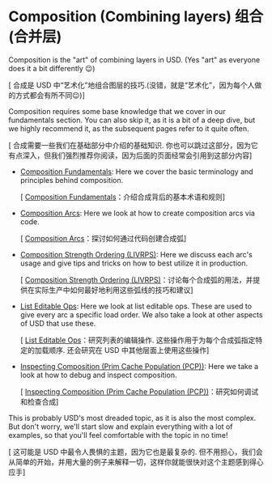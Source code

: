 # Composition (Combining layers) 组合(合并层)
Composition is the "art" of combining layers in USD. (Yes "art" as everyone does it a bit differently 😉)

[ 合成是 USD 中“艺术化”地组合图层的技巧.(没错，就是“艺术化”，因为每个人做的方式都会有所不同😉)]

Composition requires some base knowledge that we cover in our fundamentals section. You can also skip it, as it is a bit of a deep dive, but we highly recommend it, as the subsequent pages refer to it quite often.

[ 合成需要一些我们在基础部分中介绍的基础知识. 你也可以跳过这部分，因为它有点深入，但我们强烈推荐你阅读，因为后面的页面经常会引用到这部分内容]

- [Composition Fundamentals](./fundamentals.md): Here we cover the basic terminology and principles behind composition.

    [ [Composition Fundamentals](./fundamentals.md)：介绍合成背后的基本术语和规则]
- [Composition Arcs](./arcs.md): Here we look at how to create composition arcs via code.

    [ [Composition Arcs](./arcs.md)：探讨如何通过代码创建合成弧]
- [Composition Strength Ordering (LIVRPS)](./livrps.md): Here we discuss each arc's usage and give tips and tricks on how to best utilize it in production.

    [ [Composition Strength Ordering (LIVRPS)](./livrps.md)：讨论每个合成弧的用法，并提供在实际生产中如何最好地利用这些弧线的技巧和建议]
- [List Editable Ops](./listeditableops.md): Here we look at list editable ops. These are used to give every arc a specific load order. We also take a look at other aspects of USD that use these.

    [ [List Editable Ops](./listeditableops.md)：研究列表的编辑操作. 这些操作用于为每个合成弧指定特定的加载顺序. 还会研究在 USD 中其他层面上使用这些操作]
- [Inspecting Composition (Prim Cache Population (PCP))](./pcp.md): Here we take a look at how to debug and inspect composition.

    [ [Inspecting Composition (Prim Cache Population (PCP))](./pcp.md)：研究如何调试和检查合成]

This is probably USD's most dreaded topic, as it is also the most complex. But don't worry, we'll start slow and explain everything with a lot of examples, so that you'll feel comfortable with the topic in no time!

[ 这可能是 USD 中最令人畏惧的主题，因为它也是最复杂的. 但不用担心，我们会从简单的开始，并用大量的例子来解释一切，这样你就能很快对这个主题感到得心应手]